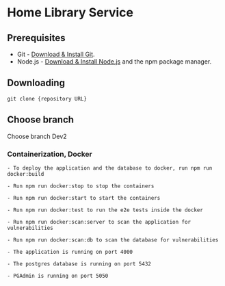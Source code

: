 # Home Library Service

## Prerequisites

- Git - [Download & Install Git](https://git-scm.com/downloads).
- Node.js - [Download & Install Node.js](https://nodejs.org/en/download/) and the npm package manager.

## Downloading

```
git clone {repository URL}

```
## Choose branch

Choose branch Dev2

### Containerization, Docker

    - To deploy the application and the database to docker, run npm run docker:build

    - Run npm run docker:stop to stop the containers

    - Run npm run docker:start to start the containers

    - Run npm run docker:test to run the e2e tests inside the docker

    - Run npm run docker:scan:server to scan the application for vulnerabilities

    - Run npm run docker:scan:db to scan the database for vulnerabilities

    - The application is running on port 4000

    - The postgres database is running on port 5432

    - PGAdmin is running on port 5050

